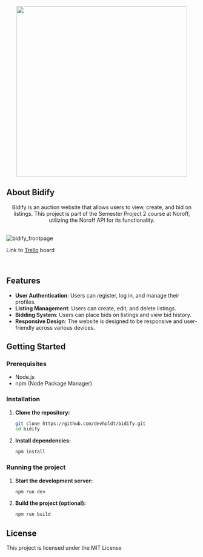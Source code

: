 <div align="center">
   <img src="https://github.com/devholdt/bidify/assets/81162745/1421a313-f4f6-4a79-bc33-b57ee2ca94d8" width="450">
</div>

## About Bidify

<div align="center">
    Bidify is an auction website that allows users to view, create, and bid on listings. This project is part of the Semester Project 2 course at Noroff, utilizing the Noroff API for its functionality.
</div>

<br/>

![bidify_frontpage](https://github.com/devholdt/bidify/assets/81162745/f2d63881-2d6c-4342-b0b2-73b125da67b1)

Link to [Trello](https://trello.com/b/10k4pkmu/semester-project-2) board

<br/>

## Features

- **User Authentication**: Users can register, log in, and manage their profiles.
- **Listing Management**: Users can create, edit, and delete listings.
- **Bidding System**: Users can place bids on listings and view bid history.
- **Responsive Design**: The website is designed to be responsive and user-friendly across various devices.

## Getting Started

### Prerequisites

- Node.js
- npm (Node Package Manager)

### Installation

1. **Clone the repository:**

   ```bash
   git clone https://github.com/devholdt/bidify.git
   cd bidify

   ```

2. **Install dependencies:**
   ```bash
   npm install
   ```

### Running the project

1. **Start the development server:**

   ```bash
   npm run dev

   ```

2. **Build the project (optional):**
   ```bash
   npm run build
   ```

## License

This project is licensed under the MIT License
